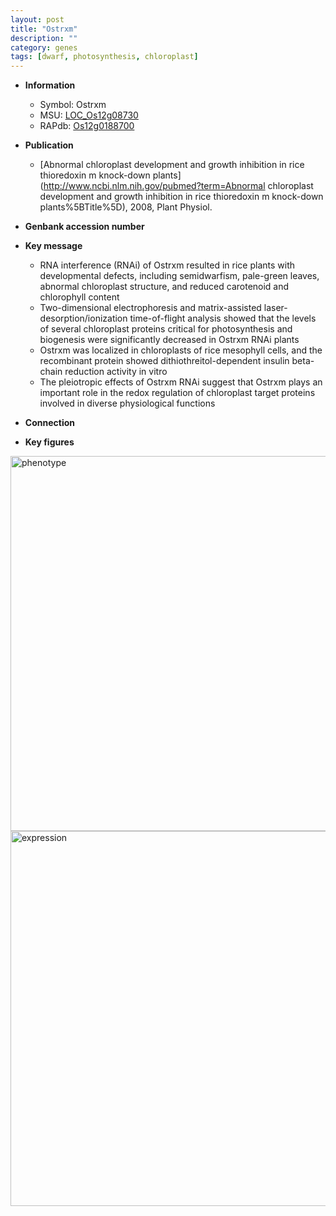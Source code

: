 ```yaml
---
layout: post
title: "Ostrxm"
description: ""
category: genes
tags: [dwarf, photosynthesis, chloroplast]
---
```


* **Information**  
    + Symbol: Ostrxm  
    + MSU: [LOC_Os12g08730](http://rice.plantbiology.msu.edu/cgi-bin/ORF_infopage.cgi?orf=LOC_Os12g08730)  
    + RAPdb: [Os12g0188700](http://rapdb.dna.affrc.go.jp/viewer/gbrowse_details/irgsp1?name=Os12g0188700)  

* **Publication**  
    + [Abnormal chloroplast development and growth inhibition in rice thioredoxin m knock-down plants](http://www.ncbi.nlm.nih.gov/pubmed?term=Abnormal chloroplast development and growth inhibition in rice thioredoxin m knock-down plants%5BTitle%5D), 2008, Plant Physiol.

* **Genbank accession number**  

* **Key message**  
    + RNA interference (RNAi) of Ostrxm resulted in rice plants with developmental defects, including semidwarfism, pale-green leaves, abnormal chloroplast structure, and reduced carotenoid and chlorophyll content
    + Two-dimensional electrophoresis and matrix-assisted laser-desorption/ionization time-of-flight analysis showed that the levels of several chloroplast proteins critical for photosynthesis and biogenesis were significantly decreased in Ostrxm RNAi plants
    + Ostrxm was localized in chloroplasts of rice mesophyll cells, and the recombinant protein showed dithiothreitol-dependent insulin beta-chain reduction activity in vitro
    + The pleiotropic effects of Ostrxm RNAi suggest that Ostrxm plays an important role in the redox regulation of chloroplast target proteins involved in diverse physiological functions

* **Connection**  

* **Key figures**  
<img src="http://ricencode.github.io/images/Ostrxm.pheno.png" alt="phenotype"  style="width: 600px;"/>

<img src="http://ricencode.github.io/images/Ostrxm.exp.png" alt="expression"  style="width: 600px;"/>


